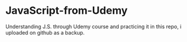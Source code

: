 # JavaScript-from-Udemy
Understanding J.S. through Udemy course  and practicing it in this repo, i uploaded on github as a backup.
